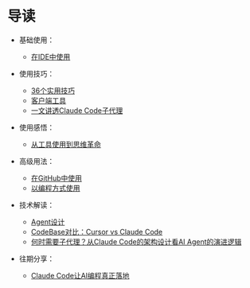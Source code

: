 # 导读

- 基础使用：
    - [在IDE中使用](introduce/use-in-ide.md)

- 使用技巧：
   - [36个实用技巧](case/tips.md)
   - [客户端工具](case/client.md)
   - [一文讲透Claude Code子代理](case/sub-agents-use.md)

- 使用感悟：
   - [从工具使用到思维革命](share/think-share.md)

- 高级用法：
  - [在GitHub中使用](introduce/use-in-github.md)
  - [以编程方式使用](introduce/use-in-code.md)

- 技术解读：
  - [Agent设计](tech/agent_design.md)
  - [CodeBase对比：Cursor vs Claude Code](tech/codebase.md)
  - [何时需要子代理？从Claude Code的架构设计看AI Agent的演进逻辑](tech/sub-agents.md)

- 往期分享：
  - [Claude Code让AI编程真正落地](share/share.md)
